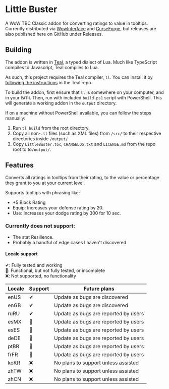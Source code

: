 # Little Buster

A WoW TBC Classic addon for converting ratings to value in tooltips. Currently distributed via [WowInterface](https://www.wowinterface.com/downloads/fileinfo.php?id=26048#info) and [CurseForge](https://www.curseforge.com/wow/addons/little-buster), but releases are also published here on GitHub under Releases.

## Building

The addon is written in [Teal](https://github.com/teal-language/tl), a typed dialect of Lua. Much like TypeScript compiles to Javascript, Teal compiles to Lua.

As such, this project requires the Teal compiler, `tl`. You can install it by [following the instructions](https://github.com/teal-language/tl#installing) in the Teal repo.

To build the addon, first ensure that `tl` is somewhere on your computer, and in your `PATH`. Then, run with included `build.ps1` script with PowerShell. This will generate a working addon in the `output` directory.

If on a machine without PowerShell available, you can follow the steps manually:

1. Run `tl build` from the root directory.
2. Copy all non-`.tl` files (such as XML files) from `/src/` to their respective directories inside `/output/`
3. Copy `LittleBuster.toc`, `CHANGELOG.txt` and `LICENSE.md` from the repo root to to`/output/`.

## Features
 
Converts all ratings in tooltips from their rating, to the value or percentage they grant to you at your current level.

Supports tooltips with phrasing like:

 - +5 Block Rating
 - Equip: Increases your defense rating by 20.
 - Use: Increases your dodge rating by 300 for 10 sec.

### Currently does not support:
 
 - The stat Resilience.
 - Probably a handful of edge cases I haven't discovered
 
#### Locale support

✔: Fully tested and working  
🔷: Functional, but not fully tested, or incomplete  
❌: Not supported, no functionality  

|Locale|Support|Future plans|
|------|-------|------------|
|enUS|✔|Update as bugs are discovered|
|enGB|✔|Update as bugs are discovered|
|ruRU|✔|Update as bugs are reported by users|
|esMX|🔷|Update as bugs are reported by users|
|esES|🔷|Update as bugs are reported by users|
|deDE|🔷|Update as bugs are reported by users|
|ptBR|🔷|Update as bugs are reported by users|
|frFR|🔷|Update as bugs are reported by users|
|koKR|❌|No plans to support unless assisted|
|zhTW|❌|No plans to support unless assisted|
|zhCN|❌|No plans to support unless assisted|
